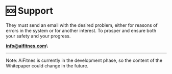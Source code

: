# 🆘 Support

They must send an email with the desired problem, either for reasons of errors in the system or for another interest. To prosper and ensure both your safety and your progress.&#x20;

**info@aifitnes.com**\
****

Note: AiFitnes is currently in the development phase, so the content of the Whitepaper could change in the future.
